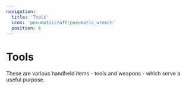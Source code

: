 ```yaml
---
navigation:
  title: 'Tools'
  icon: 'pneumaticcraft:pneumatic_wrench'
  position: 6
---
```


# Tools

These are various handheld items - tools and weapons - which serve a useful purpose.

<SubPages />
